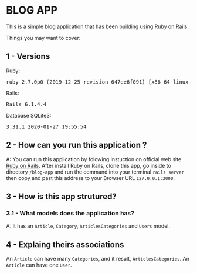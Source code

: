 # BLOG APP

This is a simple blog application that has been building using Ruby on Rails.

Things you may want to cover:

## 1 - Versions
 Ruby:
<pre>ruby 2.7.0p0 (2019-12-25 revision 647ee6f091) [x86_64-linux-gnu]</pre>

 Rails:
<pre>Rails 6.1.4.4
</pre>

 Database SQLite3:
<pre>3.31.1 2020-01-27 19:55:54</pre>

## 2 - How can you run this application ?
A: You can run this application by folowing instuction on official web site [Ruby on Rails](https://guides.rubyonrails.org/getting_started.html).
After install Ruby on Rails, clone this app, go inside to directory `/blog-app` and run the command into your terminal `rails server` then copy and past this address to your Browser URL `127.0.0.1:3000`.

## 3 - How is this app strutured?
### 3.1 - What models does the application has?
 A: It has an `Article`, `Category`, `ArticlesCategories` and `Users` model.
 
## 4 - Explaing theirs associations

An `Article` can have many `Categories`, and it result, `ArticlesCategories`.
An `Article` can have one `User`.


